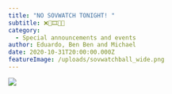 ```yaml
---
title: "NO SOVWATCH TONIGHT! "
subtitle: ❌🎥🎞️🌃🌌
category:
  - Special announcements and events
author: Eduardo, Ben Ben and Michael
date: 2020-10-31T20:00:00.000Z
featureImage: /uploads/sovwatchball_wide.png
---
```

![](/uploads/eduardobenbenmichael.png)